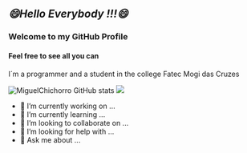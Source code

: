 ## <i><b>😄Hello Everybody !!!😄</b></i>
### Welcome to my GitHub Profile
#### Feel free to see all you can 
<p>I´m a programmer and a student in the college Fatec Mogi das Cruzes</p>

![MiguelChichorro GitHub stats](https://github-readme-stats.vercel.app/api?username=MiguelChichorro&show_icons=true&theme=merko&border_radius=5%&bg_color=DEG,COLOR1,COLOR2,COLOR3)
<a href="https://img.shields.io/badge/Instagram-m1guelchichorro-yellow"><img src="https://img.shields.io/badge/Instagram-m1guelchichorro-yellow"></a>
- 🔭 I’m currently working on ...
- 🌱 I’m currently learning ...
- 👯 I’m looking to collaborate on ...
- 🤔 I’m looking for help with ...
- 💬 Ask me about ...
